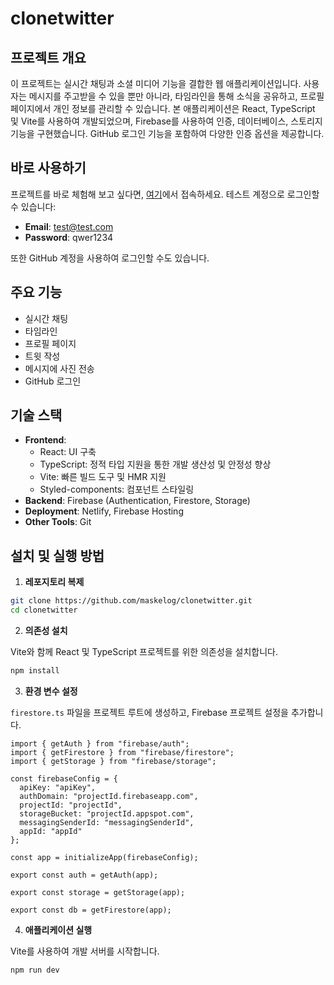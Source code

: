 # clonetwitter

## 프로젝트 개요

이 프로젝트는 실시간 채팅과 소셜 미디어 기능을 결합한 웹 애플리케이션입니다. 사용자는 메시지를 주고받을 수 있을 뿐만 아니라, 타임라인을 통해 소식을 공유하고, 프로필 페이지에서 개인 정보를 관리할 수 있습니다. 본 애플리케이션은 React, TypeScript 및 Vite를 사용하여 개발되었으며, Firebase를 사용하여 인증, 데이터베이스, 스토리지 기능을 구현했습니다. GitHub 로그인 기능을 포함하여 다양한 인증 옵션을 제공합니다.

## 바로 사용하기

프로젝트를 바로 체험해 보고 싶다면, [여기](https://nwitter-reloaded-5757c.firebaseapp.com/)에서 접속하세요. 테스트 계정으로 로그인할 수 있습니다:

- **Email**: test@test.com
- **Password**: qwer1234

또한 GitHub 계정을 사용하여 로그인할 수도 있습니다.

## 주요 기능

- 실시간 채팅
- 타임라인
- 프로필 페이지
- 트윗 작성
- 메시지에 사진 전송
- GitHub 로그인

## 기술 스택

- **Frontend**:
  - React: UI 구축
  - TypeScript: 정적 타입 지원을 통한 개발 생산성 및 안정성 향상
  - Vite: 빠른 빌드 도구 및 HMR 지원
  - Styled-components: 컴포넌트 스타일링
- **Backend**: Firebase (Authentication, Firestore, Storage)
- **Deployment**: Netlify, Firebase Hosting
- **Other Tools**: Git

## 설치 및 실행 방법

1. **레포지토리 복제**

```bash
git clone https://github.com/maskelog/clonetwitter.git
cd clonetwitter
```

2. **의존성 설치**

Vite와 함께 React 및 TypeScript 프로젝트를 위한 의존성을 설치합니다.

```bash
npm install
```

3. **환경 변수 설정**

`firestore.ts` 파일을 프로젝트 루트에 생성하고, Firebase 프로젝트 설정을 추가합니다.

```import { initializeApp } from "firebase/app";
import { getAuth } from "firebase/auth";
import { getFirestore } from "firebase/firestore";
import { getStorage } from "firebase/storage";

const firebaseConfig = {
  apiKey: "apiKey",
  authDomain: "projectId.firebaseapp.com",
  projectId: "projectId",
  storageBucket: "projectId.appspot.com",
  messagingSenderId: "messagingSenderId",
  appId: "appId"
};

const app = initializeApp(firebaseConfig);

export const auth = getAuth(app);

export const storage = getStorage(app);

export const db = getFirestore(app);
```

4. **애플리케이션 실행**

Vite를 사용하여 개발 서버를 시작합니다.

```bash
npm run dev
```
